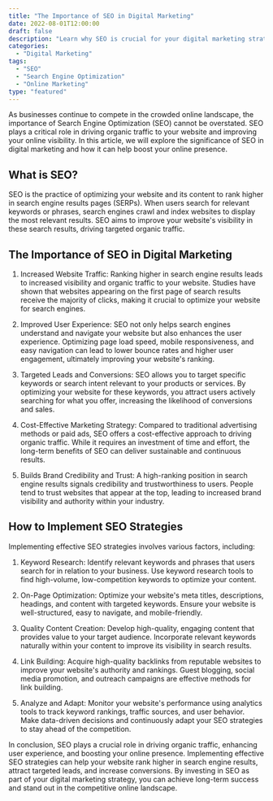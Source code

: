 ```yaml
--- 
title: "The Importance of SEO in Digital Marketing" 
date: 2022-08-01T12:00:00 
draft: false 
description: "Learn why SEO is crucial for your digital marketing strategy and how it can boost your online presence." 
categories: 
  - "Digital Marketing" 
tags: 
  - "SEO" 
  - "Search Engine Optimization" 
  - "Online Marketing" 
type: "featured" 
--- 
```


As businesses continue to compete in the crowded online landscape, the importance of Search Engine Optimization (SEO) cannot be overstated. SEO plays a critical role in driving organic traffic to your website and improving your online visibility. In this article, we will explore the significance of SEO in digital marketing and how it can help boost your online presence.

## What is SEO?

SEO is the practice of optimizing your website and its content to rank higher in search engine results pages (SERPs). When users search for relevant keywords or phrases, search engines crawl and index websites to display the most relevant results. SEO aims to improve your website's visibility in these search results, driving targeted organic traffic.

## The Importance of SEO in Digital Marketing

1. Increased Website Traffic: Ranking higher in search engine results leads to increased visibility and organic traffic to your website. Studies have shown that websites appearing on the first page of search results receive the majority of clicks, making it crucial to optimize your website for search engines.

2. Improved User Experience: SEO not only helps search engines understand and navigate your website but also enhances the user experience. Optimizing page load speed, mobile responsiveness, and easy navigation can lead to lower bounce rates and higher user engagement, ultimately improving your website's ranking.

3. Targeted Leads and Conversions: SEO allows you to target specific keywords or search intent relevant to your products or services. By optimizing your website for these keywords, you attract users actively searching for what you offer, increasing the likelihood of conversions and sales.

4. Cost-Effective Marketing Strategy: Compared to traditional advertising methods or paid ads, SEO offers a cost-effective approach to driving organic traffic. While it requires an investment of time and effort, the long-term benefits of SEO can deliver sustainable and continuous results.

5. Builds Brand Credibility and Trust: A high-ranking position in search engine results signals credibility and trustworthiness to users. People tend to trust websites that appear at the top, leading to increased brand visibility and authority within your industry.

## How to Implement SEO Strategies

Implementing effective SEO strategies involves various factors, including:

1. Keyword Research: Identify relevant keywords and phrases that users search for in relation to your business. Use keyword research tools to find high-volume, low-competition keywords to optimize your content.

2. On-Page Optimization: Optimize your website's meta titles, descriptions, headings, and content with targeted keywords. Ensure your website is well-structured, easy to navigate, and mobile-friendly.

3. Quality Content Creation: Develop high-quality, engaging content that provides value to your target audience. Incorporate relevant keywords naturally within your content to improve its visibility in search results.

4. Link Building: Acquire high-quality backlinks from reputable websites to improve your website's authority and rankings. Guest blogging, social media promotion, and outreach campaigns are effective methods for link building.

5. Analyze and Adapt: Monitor your website's performance using analytics tools to track keyword rankings, traffic sources, and user behavior. Make data-driven decisions and continuously adapt your SEO strategies to stay ahead of the competition.

In conclusion, SEO plays a crucial role in driving organic traffic, enhancing user experience, and boosting your online presence. Implementing effective SEO strategies can help your website rank higher in search engine results, attract targeted leads, and increase conversions. By investing in SEO as part of your digital marketing strategy, you can achieve long-term success and stand out in the competitive online landscape.
